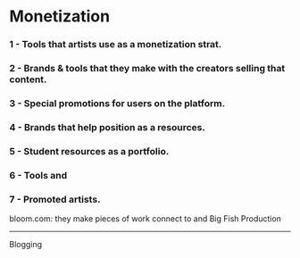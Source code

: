 # Monetization

### 1 - Tools that artists use as a monetization strat. 
### 2 - Brands & tools that they make with the creators selling that content. 
### 3 - Special promotions for users on the platform. 
### 4 - Brands that help position as a resources. 
### 5 - Student resources as a portfolio. 
### 6 - Tools and 
### 7 - Promoted artists. 


bloom.com: they make pieces of work connect to  and 
Big Fish Production

----
Blogging 